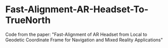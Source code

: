 # Fast-Alignment-AR-Headset-To-TrueNorth
Code from the paper: "Fast-Alignment of AR Headset from Local to Geodetic Coordinate Frame for Navigation and Mixed Reality Applications"
